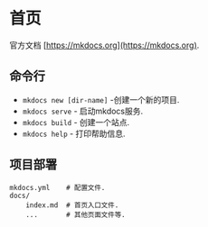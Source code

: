 # 首页

官方文档 [https://mkdocs.org](https://mkdocs.org).

## 命令行

* `mkdocs new [dir-name]` -创建一个新的项目.
* `mkdocs serve` - 启动mkdocs服务.
* `mkdocs build` - 创建一个站点.
* `mkdocs help` - 打印帮助信息.

## 项目部署

    mkdocs.yml    # 配置文件.
    docs/
        index.md  # 首页入口文件.
        ...       # 其他页面文件等.
